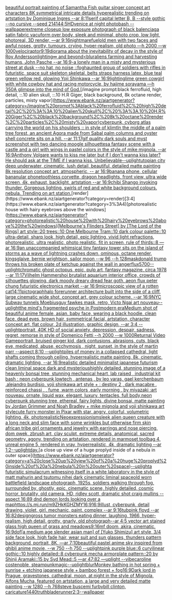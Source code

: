 [beautiful portrait painting of Samantha Fish guitar singer concept art characters 8K symmetrical intricate details hyperealistic trending on artstation by Dominique Ingres --ar 8:11](https://www.ebank.nz/aiartgenerator?category=beautiful%20portrait%20painting%20of%20Samantha%20Fish%20guitar%20singer%20concept%20art%20characters%208K%20symmetrical%20intricate%20details%20hyperealistic%20trending%20on%20artstation%20by%20Dominique%20Ingres%20--ar%208%3A11)[serif capital letter B, B --style gothic --no cursive --seed 21414](https://www.ebank.nz/aiartgenerator?category=serif%20capital%20letter%20B%2C%20B%20--style%20gothic%20--no%20cursive%20--seed%2021414)[4:5](https://www.ebank.nz/aiartgenerator?category=4%3A5)[HD](https://www.ebank.nz/aiartgenerator?category=HD)[venice at night photobash --wallpaper](https://www.ebank.nz/aiartgenerator?category=venice%20at%20night%20photobash%20--wallpaper)[extreme closeup low exposure photograph of black balenciaga satin fabric vacuform over body, sleek and minimal, photo crop, low light, photoreal, 3D render, —ar 9:16](https://www.ebank.nz/aiartgenerator?category=extreme%20closeup%20low%20exposure%20photograph%20of%20black%20balenciaga%20satin%20fabric%20vacuform%20over%20body%2C%20sleek%20and%20minimal%2C%20photo%20crop%2C%20low%20light%2C%20photoreal%2C%203D%20render%2C%20%E2%80%94ar%209%3A16)[nightmarefuel](https://www.ebank.nz/aiartgenerator?category=nightmarefuel)[old men with two faces and awful noses, grotty, tumours, crying, hyper-realism, old photo —h 2000 —w 1000](https://www.ebank.nz/aiartgenerator?category=old%20men%20with%20two%20faces%20and%20awful%20noses%2C%20grotty%2C%20tumours%2C%20crying%2C%20hyper-realism%2C%20old%20photo%20%E2%80%94h%202000%20%E2%80%94w%201000)[velociraptor](https://www.ebank.nz/aiartgenerator?category=velociraptor)[9:19](https://www.ebank.nz/aiartgenerator?category=9%3A19)[diorama about the inevitability of decay in the style of Roy Andersson](https://www.ebank.nz/aiartgenerator?category=diorama%20about%20the%20inevitability%20of%20decay%20in%20the%20style%20of%20Roy%20Andersson)[lighting](https://www.ebank.nz/aiartgenerator?category=lighting)[∞ and beyond](https://www.ebank.nz/aiartgenerator?category=%E2%88%9E%20and%20beyond)[<blur](https://www.ebank.nz/aiartgenerator?category=%3Cblur)[aliens farming and harvesting humans, John Pasche --ar 16:9](https://www.ebank.nz/aiartgenerator?category=aliens%20farming%20and%20harvesting%20humans%2C%20John%20Pasche%20--ar%2016%3A9)[-](https://www.ebank.nz/aiartgenerator?category=-)[a lonely man in a misty and mysterious street at dusk --no hat, no noise ::fog](https://www.ebank.nz/aiartgenerator?category=a%20lonely%20man%20in%20a%20misty%20and%20mysterious%20street%20at%20dusk%20--no%20hat%2C%20no%20noise%20%3A%3Afog)[haunted,](https://www.ebank.nz/aiartgenerator?category=haunted%2C)[group of soldiers with rifles in futuristic, space suit skeleton skeletal, belts straps harness latex, blue teal green yellow red, glowing Yoji Shinkawa --ar 16:9](https://www.ebank.nz/aiartgenerator?category=group%20of%20soldiers%20with%20rifles%20in%20futuristic%2C%20space%20suit%20skeleton%20skeletal%2C%20belts%20straps%20harness%20latex%2C%20blue%20teal%20green%20yellow%20red%2C%20glowing%20Yoji%20Shinkawa%20--ar%2016%3A9)[lighting](https://www.ebank.nz/aiartgenerator?category=lighting)[lime green cowgirl with white cowboy hat and racing motorcycle, by hajime sorayama —h 350](https://www.ebank.nz/aiartgenerator?category=lime%20green%20cowgirl%20with%20white%20cowboy%20hat%20and%20racing%20motorcycle%2C%20by%20hajime%20sorayama%20%E2%80%94h%20350)[A glimpse into the mind of God.](https://www.ebank.nz/aiartgenerator?category=A%20glimpse%20into%20the%20mind%20of%20God.)[/imagine prompt:black ferrofluid, high detail, ::.10 alien skull, ::.10 H.R Giger, black background, 8k octane render, particles, misty vapor](https://www.ebank.nz/aiartgenerator?category=/imagine%20prompt%3Ablack%20ferrofluid%2C%20high%20detail%2C%20%3A%3A.10%20alien%20skull%2C%20%3A%3A.10%20H.R%20Giger%2C%20black%20background%2C%208k%20octane%20render%2C%20particles%2C%20misty%20vapor)[cyberpunk, cyborg atlas carrying the world on his shoulders :: in style of klimt](https://www.ebank.nz/aiartgenerator?category=cyberpunk%2C%20cyborg%20atlas%20carrying%20the%20world%20on%20his%20shoulders%20%3A%3A%20in%20style%20of%20klimt)[In the middle of a palm tree forest, an ancient Agora made from Sabal palm columns and oyster shell concrete sits on a hill. --ar 11:17](https://www.ebank.nz/aiartgenerator?category=In%20the%20middle%20of%20a%20palm%20tree%20forest%2C%20an%20ancient%20Agora%20made%20from%20Sabal%20palm%20columns%20and%20oyster%20shell%20concrete%20sits%20on%20a%20hill.%20--ar%2011%3A17)[gif quality dark souls and myst screenshot with two dancing moogle silhouettes](https://www.ebank.nz/aiartgenerator?category=gif%20quality%20dark%20souls%20and%20myst%20screenshot%20with%20two%20dancing%20moogle%20silhouettes)[a fantasy scene with a castle and a girl with wings in pastel colors in the style of mike mignola. --ar 16:9](https://www.ebank.nz/aiartgenerator?category=a%20fantasy%20scene%20with%20a%20castle%20and%20a%20girl%20with%20wings%20in%20pastel%20colors%20in%20the%20style%20of%20mike%20mignola.%20--ar%2016%3A9)[Anthony Volgare wants to kiss me later but if I don't wanna kiss later? He should ask at the TIME if I wanna kiss. Unbelievable](https://www.ebank.nz/aiartgenerator?category=Anthony%20Volgare%20wants%20to%20kiss%20me%20later%20but%20if%20I%20don%27t%20wanna%20kiss%20later%3F%20He%20should%20ask%20at%20the%20TIME%20if%20I%20wanna%20kiss.%20Unbelievable)[--uplight](https://www.ebank.nz/aiartgenerator?category=--uplight)[utopian city deep underwater, cinematic, lush detail, beautiful, detailed matte painting 8k resolution concept art, atmospheric, -- ar 16:9](https://www.ebank.nz/aiartgenerator?category=utopian%20city%20deep%20underwater%2C%20cinematic%2C%20lush%20detail%2C%20beautiful%2C%20detailed%20matte%20painting%208k%20resolution%20concept%20art%2C%20atmospheric%2C%20--%20ar%2016%3A9)[banana phone, cellular bananular phone](https://www.ebank.nz/aiartgenerator?category=banana%20phone%2C%20cellular%20bananular%20phone)[toothless corvette, dragon headlights, front view, ultra wide screen, 4k, exhaust, backlight, artstation --ar 16:9](https://www.ebank.nz/aiartgenerator?category=toothless%20corvette%2C%20dragon%20headlights%2C%20front%20view%2C%20ultra%20wide%20screen%2C%204k%2C%20exhaust%2C%20backlight%2C%20artstation%20--ar%2016%3A9)[chibi Shango invoking thunder.  Gorgeous lighting.  swirls of red and white background colours.  nebula.  Trending on art station.](https://www.ebank.nz/aiartgenerator?category=chibi%20Shango%20invoking%20thunder.%20%20Gorgeous%20lighting.%20%20swirls%20of%20red%20and%20white%20background%20colours.%20%20nebula.%20%20Trending%20on%20art%20station.)[render](https://www.ebank.nz/aiartgenerator?category=render)[3:4](https://www.ebank.nz/aiartgenerator?category=3%3A4)[photorealistic house with hairy eyebrows above the windows](https://www.ebank.nz/aiartgenerator?category=photorealistic%20house%20with%20hairy%20eyebrows%20above%20the%20windows)[[Melbourne's Flinders Street] by [The Lord of the Rings] art style::20 trees::10 One Melbourne Tram::10 dark colour palette::10 ultra-detail, sharp look, high detail, epic lighting, vivid light refractions, photorealistic, ultra realistic, photo realistic, fit in screen, rule of thirds::8 —ar 16:9](https://www.ebank.nz/aiartgenerator?category=%5BMelbourne%27s%20Flinders%20Street%5D%20by%20%5BThe%20Lord%20of%20the%20Rings%5D%20art%20style%3A%3A20%20trees%3A%3A10%20One%20Melbourne%20Tram%3A%3A10%20dark%20colour%20palette%3A%3A10%20ultra-detail%2C%20sharp%20look%2C%20high%20detail%2C%20epic%20lighting%2C%20vivid%20light%20refractions%2C%20photorealistic%2C%20ultra%20realistic%2C%20photo%20realistic%2C%20fit%20in%20screen%2C%20rule%20of%20thirds%3A%3A8%20%E2%80%94ar%2016%3A9)[an unaccompanied whimsical tiny fantasy tower sits on the island of storms as a wave of lightning crashes down, ominous, octane render, kingsglaive, bernie wrightson, sailor moon --w 96 --h 128](https://www.ebank.nz/aiartgenerator?category=an%20unaccompanied%20whimsical%20tiny%20fantasy%20tower%20sits%20on%20the%20island%20of%20storms%20as%20a%20wave%20of%20lightning%20crashes%20down%2C%20ominous%2C%20octane%20render%2C%20kingsglaive%2C%20bernie%20wrightson%2C%20sailor%20moon%20--w%2096%20--h%20128)[mask](https://www.ebank.nz/aiartgenerator?category=mask)[donald trump throws his broken plate of ketchup against the wall in anger](https://www.ebank.nz/aiartgenerator?category=donald%20trump%20throws%20his%20broken%20plate%20of%20ketchup%20against%20the%20wall%20in%20anger)[flux](https://www.ebank.nz/aiartgenerator?category=flux)[5700](https://www.ebank.nz/aiartgenerator?category=5700)[--uplight](https://www.ebank.nz/aiartgenerator?category=--uplight)[chromatic ghost octopus, epic, pulp art, fantasy magazine, circa 1978 --ar 11:17](https://www.ebank.nz/aiartgenerator?category=chromatic%20ghost%20octopus%2C%20epic%2C%20pulp%20art%2C%20fantasy%20magazine%2C%20circa%201978%20--ar%2011%3A17)[Vilhelm Hammershoi brutalist aquarium interior office, crowds of silhouettes glowing, dark moody dreary dread fear goth, aeon flux peter chung futuristic electronics market --ar 16:9](https://www.ebank.nz/aiartgenerator?category=Vilhelm%20Hammershoi%20brutalist%20aquarium%20interior%20office%2C%20crowds%20of%20silhouettes%20glowing%2C%20dark%20moody%20dreary%20dread%20fear%20goth%2C%20aeon%20flux%20peter%20chung%20futuristic%20electronics%20market%20--ar%2016%3A9)[microscopic view of a rotten cat](https://www.ebank.nz/aiartgenerator?category=microscopic%20view%20of%20a%20rotten%20cat)[14:11](https://www.ebank.nz/aiartgenerator?category=14%3A11)[pictograph](https://www.ebank.nz/aiartgenerator?category=pictograph)[halo forerunner architecture built into the side of a cliff, large cinematic wide shot, concept art, grey colour scheme, --ar 16:9](https://www.ebank.nz/aiartgenerator?category=halo%20forerunner%20architecture%20built%20into%20the%20side%20of%20a%20cliff%2C%20large%20cinematic%20wide%20shot%2C%20concept%20art%2C%20grey%20colour%20scheme%2C%20--ar%2016%3A9)[NYC  Subway tunnels  Moebius](https://www.ebank.nz/aiartgenerator?category=NYC%20%20Subway%20tunnels%20%20Moebius)[guy fawkes mask, retro, Victo Ngai art nouveau](https://www.ebank.nz/aiartgenerator?category=guy%20fawkes%20mask%2C%20retro%2C%20Victo%20Ngai%20art%20nouveau)[--uplight](https://www.ebank.nz/aiartgenerator?category=--uplight)[the mind's fragmented psyche in Postmodern era](https://www.ebank.nz/aiartgenerator?category=the%20mind%27s%20fragmented%20psyche%20in%20Postmodern%20era)[Medium shot of beautiful anime female, asian, baby face, wearing a black hoodie, clean face, dead eyes, brown hair, symmetrical facial, artstation, character concept art, flat colour, 2d illustration, graphic design, --ar 3:4 --uplight](https://www.ebank.nz/aiartgenerator?category=Medium%20shot%20of%20beautiful%20anime%20female%2C%20asian%2C%20baby%20face%2C%20wearing%20a%20black%20hoodie%2C%20clean%20face%2C%20dead%20eyes%2C%20brown%20hair%2C%20symmetrical%20facial%2C%20artstation%2C%20character%20concept%20art%2C%20flat%20colour%2C%202d%20illustration%2C%20graphic%20design%2C%20--ar%203%3A4%20--uplight)[portrait, 40K HD of social anxiety, depression, despair, sadness, regret, remorse in style of Domenico Fetti --h 2000 --w 1000](https://www.ebank.nz/aiartgenerator?category=portrait%2C%2040K%20HD%20of%20social%20anxiety%2C%20depression%2C%20despair%2C%20sadness%2C%20regret%2C%20remorse%20in%20style%20of%20Domenico%20Fetti%20--h%202000%20--w%201000)[Returnal Video Game](https://www.ebank.nz/aiartgenerator?category=Returnal%20Video%20Game)[portrait, bruised ginger kid, dark contusions, abrasions, cuts, black eye,  medicated, abuse, ecchymosis , night, sunset, in the style of martin parr --aspect 8:10 --uplight](https://www.ebank.nz/aiartgenerator?category=portrait%2C%20bruised%20ginger%20kid%2C%20dark%20contusions%2C%20abrasions%2C%20cuts%2C%20black%20eye%2C%20%20medicated%2C%20abuse%2C%20ecchymosis%20%2C%20night%2C%20sunset%2C%20in%20the%20style%20of%20martin%20parr%20--aspect%208%3A10%20--uplight)[piles of money in a collapsed cathedral, light shafts coming through ceiling, hyperrealistic matte painting, 8k, cinematic, dramatic lighting, --ar 16:9](https://www.ebank.nz/aiartgenerator?category=piles%20of%20money%20in%20a%20collapsed%20cathedral%2C%20light%20shafts%20coming%20through%20ceiling%2C%20hyperrealistic%20matte%20painting%2C%208k%2C%20cinematic%2C%20dramatic%20lighting%2C%20--ar%2016%3A9)[realistic detailed minimalist japanese futurism clean liminal space dark and mysterious](https://www.ebank.nz/aiartgenerator?category=realistic%20detailed%20minimalist%20japanese%20futurism%20clean%20liminal%20space%20dark%20and%20mysterious)[highly detailed, stunning image of a heavenly bonsai tree, stunning mechanical heart, lab raised , industrial kit bash : neon cyberpunk lowtech , antenas , by leo varas, gael kerchenbaum ,alejandro burdisio,  yoji shinkawa art style + : destiny 2 , dark macabre , reinforced chassi , , fume ,warm colors ,early morning , by miyazaki :art nouveau, ornate, liquid wax, elegant, luxury, tentacles, full body,neon cyberpunk stunning tree, ethereal, fairy lights, divine bonsai, matte painting by Jordan Grimmer and Noah Bradley + mike mignola and yoji shinkawa art style](https://www.ebank.nz/aiartgenerator?category=highly%20detailed%2C%20stunning%20image%20of%20a%20heavenly%20bonsai%20tree%2C%20stunning%20mechanical%20heart%2C%20lab%20raised%20%2C%20industrial%20kit%20bash%20%3A%20neon%20cyberpunk%20lowtech%20%2C%20antenas%20%2C%20by%20leo%20varas%2C%20gael%20kerchenbaum%20%2Calejandro%20burdisio%2C%20%20yoji%20shinkawa%20art%20style%20%2B%20%3A%20destiny%202%20%2C%20dark%20macabre%20%2C%20reinforced%20chassi%20%2C%20%2C%20fume%20%2Cwarm%20colors%20%2Cearly%20morning%20%2C%20by%20miyazaki%20%3Aart%20nouveau%2C%20ornate%2C%20liquid%20wax%2C%20elegant%2C%20luxury%2C%20tentacles%2C%20full%20body%2Cneon%20cyberpunk%20stunning%20tree%2C%20ethereal%2C%20fairy%20lights%2C%20divine%20bonsai%2C%20matte%20painting%20by%20Jordan%20Grimmer%20and%20Noah%20Bradley%20%2B%20mike%20mignola%20and%20yoji%20shinkawa%20art%20style)[cute furry monster in Pixar with star, angry, colorful, volumetric lighting, 4k, photorealistic](https://www.ebank.nz/aiartgenerator?category=cute%20furry%20monster%20in%20Pixar%20with%20star%2C%20angry%2C%20colorful%2C%20volumetric%20lighting%2C%204k%2C%20photorealistic)[Neoexpressionism](https://www.ebank.nz/aiartgenerator?category=Neoexpressionism)[sleek alien queen creature with a long neck and slim face with some wrinkles but otherwise firm skin african tribe girl ornaments and jewelry with earrings and nose piercing, dom qwek, zbrush art, clay sculpt, extreme details, anatomical, sacred geometry, agony, trending on artstation, rendered in marmoset toolbag 4, unreal engine 5, rendered in vray, hyperrealistic, 4k, dramatic lighting --ar 1:2](https://www.ebank.nz/aiartgenerator?category=sleek%20alien%20queen%20creature%20with%20a%20long%20neck%20and%20slim%20face%20with%20some%20wrinkles%20but%20otherwise%20firm%20skin%20african%20tribe%20girl%20ornaments%20and%20jewelry%20with%20earrings%20and%20nose%20piercing%2C%20dom%20qwek%2C%20zbrush%20art%2C%20clay%20sculpt%2C%20extreme%20details%2C%20anatomical%2C%20sacred%20geometry%2C%20agony%2C%20trending%20on%20artstation%2C%20rendered%20in%20marmoset%20toolbag%204%2C%20unreal%20engine%205%2C%20rendered%20in%20vray%2C%20hyperrealistic%2C%204k%2C%20dramatic%20lighting%20--ar%201%3A2)[--uplight](https://www.ebank.nz/aiartgenerator?category=--uplight)[day.](https://www.ebank.nz/aiartgenerator?category=day.)[a close up view of a huge proplyd inside of a nebula in outer space](https://www.ebank.nz/aiartgenerator?category=a%20close%20up%20view%20of%20a%20huge%20proplyd%20inside%20of%20a%20nebula%20in%20outer%20space)[--uplight](https://www.ebank.nz/aiartgenerator?category=--uplight)[a futuristic simulacrum witnessing itself in a white laboratory in the style of matt mahurin and tsutomu nihei dark cinematic liminal space](https://www.ebank.nz/aiartgenerator?category=a%20futuristic%20simulacrum%20witnessing%20itself%20in%20a%20white%20laboratory%20in%20the%20style%20of%20matt%20mahurin%20and%20tsutomu%20nihei%20dark%20cinematic%20liminal%20space)[old worn battlefield landscape photograph, 1925s, soldiers walking through fog, surrounded by, ghostly, epic, cinematic scene, highly detailed, cosmic horror, brutality, old camera, HD, ridley scott, dramatic shot craig mullins --aspect 16:8](https://www.ebank.nz/aiartgenerator?category=old%20worn%20battlefield%20landscape%20photograph%2C%201925s%2C%20soldiers%20walking%20through%20fog%2C%20surrounded%20by%2C%20ghostly%2C%20epic%2C%20cinematic%20scene%2C%20highly%20detailed%2C%20cosmic%20horror%2C%20brutality%2C%20old%20camera%2C%20HD%2C%20ridley%20scott%2C%20dramatic%20shot%20craig%20mullins%20--aspect%2016%3A8)[9 dnd demon lords looking over a map](https://www.ebank.nz/aiartgenerator?category=9%20dnd%20demon%20lords%20looking%20over%20a%20map)[<https://s.mj.run/m9ZHkKGHZMY>](https://www.ebank.nz/aiartgenerator?category=%3Chttps%3A//s.mj.run/m9ZHkKGHZMY%3E)[16:9](https://www.ebank.nz/aiartgenerator?category=16%3A9)[16:9](https://www.ebank.nz/aiartgenerator?category=16%3A9)[illust, cyberpunk, detail drawing, violet, girl, mechanic, paint, complex --ar 9:16](https://www.ebank.nz/aiartgenerator?category=illust%2C%20cyberpunk%2C%20detail%20drawing%2C%20violet%2C%20girl%2C%20mechanic%2C%20paint%2C%20complex%20--ar%209%3A16)[tub](https://www.ebank.nz/aiartgenerator?category=tub)[pink floyd --ar 16:8](https://www.ebank.nz/aiartgenerator?category=pink%20floyd%20--ar%2016%3A8)[2](https://www.ebank.nz/aiartgenerator?category=2)[design](https://www.ebank.nz/aiartgenerator?category=design)[gross tumor monsters eating dinner, laughing, 1966, hyper-realism, high detail, grotty, gnarly, old photograph](https://www.ebank.nz/aiartgenerator?category=gross%20tumor%20monsters%20eating%20dinner%2C%20laughing%2C%201966%2C%20hyper-realism%2C%20high%20detail%2C%20grotty%2C%20gnarly%2C%20old%20photograph)[--ar 4:5 vector art stained glass high queen of grass and meadows](https://www.ebank.nz/aiartgenerator?category=--ar%204%3A5%20vector%20art%20stained%20glass%20high%20queen%20of%20grass%20and%20meadows)[9:16](https://www.ebank.nz/aiartgenerator?category=9%3A16)[mf doom, akira, cinematic, 16:9](https://www.ebank.nz/aiartgenerator?category=mf%20doom%2C%20akira%2C%20cinematic%2C%2016%3A9)[dof](https://www.ebank.nz/aiartgenerator?category=dof)[[a medium age slender asian man] of [Yuko Shimizu] art style, 3/4 side face look, high fade hair, wear suit and sun glasses, thunders pattern background, portrait, 8K,  —ar 7:10](https://www.ebank.nz/aiartgenerator?category=%5Ba%20medium%20age%20slender%20asian%20man%5D%20of%20%5BYuko%20Shimizu%5D%20art%20style%2C%203/4%20side%20face%20look%2C%20high%20fade%20hair%2C%20wear%20suit%20and%20sun%20glasses%2C%20thunders%20pattern%20background%2C%20portrait%2C%208K%2C%20%20%E2%80%94ar%207%3A10)[beautiful pastel anime sky inspired from ghibli anime movie, --w 750 --h 750 --uplight](https://www.ebank.nz/aiartgenerator?category=beautiful%20pastel%20anime%20sky%20inspired%20from%20ghibli%20anime%20movie%2C%20--w%20750%20--h%20750%20--uplight)[pink purple blue::6 curvilinear gothic::10 highly detailed::8 cyberpunk mecha armorplate pattern::20 by Shinji Aramaki::15 by Syd Mead::5 —ar 47:82 —uplight --vibe](https://www.ebank.nz/aiartgenerator?category=pink%20purple%20blue%3A%3A6%20curvilinear%20gothic%3A%3A10%20highly%20detailed%3A%3A8%20cyberpunk%20mecha%20armorplate%20pattern%3A%3A20%20by%20Shinji%20Aramaki%3A%3A15%20by%20Syd%20Mead%3A%3A5%20%E2%80%94ar%2047%3A82%20%E2%80%94uplight%20--vibe)[caroline costenoble, steampunk](https://www.ebank.nz/aiartgenerator?category=caroline%20costenoble%2C%20steampunk)[magic](https://www.ebank.nz/aiartgenerator?category=magic)[--uplight](https://www.ebank.nz/aiartgenerator?category=--uplight)[blur](https://www.ebank.nz/aiartgenerator?category=blur)[Monkey bathing in hot spring + sunrise + etching japanese style + bamboo forest + fog](https://www.ebank.nz/aiartgenerator?category=Monkey%20bathing%20in%20hot%20spring%20%2B%20sunrise%20%2B%20etching%20japanese%20style%20%2B%20bamboo%20forest%20%2B%20fog)[16:9](https://www.ebank.nz/aiartgenerator?category=16%3A9)[Dark lord in Prague, gravestones, cathedral, moon, at night in the style of Mignola, Alfons Mucha, featured on artstation, a large and very detailed matte painting --w 1280 --h 768](https://www.ebank.nz/aiartgenerator?category=Dark%20lord%20in%20Prague%2C%20gravestones%2C%20cathedral%2C%20moon%2C%20at%20night%20in%20the%20style%20of%20Mignola%2C%20Alfons%20Mucha%2C%20featured%20on%20artstation%2C%20a%20large%20and%20very%20detailed%20matte%20painting%20--w%201280%20--h%20768)[steve buscemi furby](https://www.ebank.nz/aiartgenerator?category=steve%20buscemi%20furby)[bill clinton, caricature](https://www.ebank.nz/aiartgenerator?category=bill%20clinton%2C%20caricature)[1440](https://www.ebank.nz/aiartgenerator?category=1440)[truth](https://www.ebank.nz/aiartgenerator?category=truth)[bladerunner](https://www.ebank.nz/aiartgenerator?category=bladerunner)[2:3](https://www.ebank.nz/aiartgenerator?category=2%3A3)[--wallpaper](https://www.ebank.nz/aiartgenerator?category=--wallpaper)